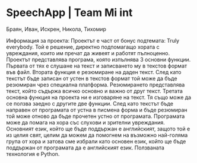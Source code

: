 # SpeechApp | Team Mi int



Браян, Иван, Искрен, Никола, Тихомир




Информация за проекта:
Проектът е част от бонус подтемата: Truly everybody. Той е решение, директно подпомагащо хората с увреждания, които им пречат да живеят и работят пълноценно. Проектът представлява програма, която изпълнява 3 основни функции. Първата от тях е слушане на текст и записването му в текстов формат във файл. Втората функция е резюмиране на даден текст. След като текстът бъде записан от устен в текстов формат той може да бъде резюмиран чрез специална платформа. Резюмирането представлява текст, който съдържа всичко основно и важно от друг текст. Третата основна функция на проекта ни е изговаряне на текст. Тя също може да се ползва заедно с другите две функции. След като текстът бъде направен от програмата от устна в писмена форма и бъде резюмиран той може отново да бъде прочетен устно от програмата. Програмата може да помага на хора със слухови и зрителни увреждания. Основният език, който ще бъде поддържан е английският, защото той е из целия свят, целим да можем да помогнем на възможно най-голяма група от хора и затова сме избрали като основен език, който ще бъде поддържан от програмата да е английският език. Ползваната технология е Python.
